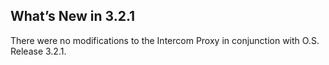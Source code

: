 ## What’s New in 3.2.1

There were no modifications to the Intercom Proxy in conjunction with O.S. Release 3.2.1.
